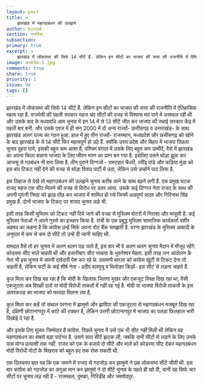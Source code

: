 ```yaml
---
layout: post
title: >
    झारखंड में महागठबंधन की उलझने
author: binod
section: नजरिया
subsection:
primary: true
excerpt: >
    झारखंड में लोकसभा की सिर्फ 14 सीटें हैं. लेकिन इन सीटों का भाजपा की सत्ता की राजनीति में ऐतिहासिक महत्व रहा है. वाजपेयी की पहली सरकार महज चंद सीटों की वजह से विश्वास मत पाने में असफल रही थी और उसके बाद के मध्यावधि आम चुनाव में इन 14 में से 13 सीटें जीत कर भाजपा की स्थाई सरकार केंद्र में पहली बार बनी.
image: ank94-1.jpg
comments: true
share: true
priority: 1
issue: 94
tags: []
---
```


झारखंड में लोकसभा की सिर्फ 14 सीटें हैं. लेकिन इन सीटों का भाजपा की सत्ता की राजनीति में ऐतिहासिक महत्व रहा है. वाजपेयी की पहली सरकार महज चंद सीटों की वजह से विश्वास मत पाने में असफल रही थी और उसके बाद के मध्यावधि आम चुनाव में इन 14 में से 13 सीटें जीत कर भाजपा की स्थाई सरकार केंद्र में पहली बार बनी. और उसके एवज में ही सन् 2000 में दो अन्य राज्यों- छत्तीसगढ़ व उत्तराखंड- के साथ झारखंड अलग राज्य का गठन हुआ. हाल में हुए तीन राज्यों- राजस्थान, मध्यप्रदेश और छत्तीसगढ़ को खोने के बाद झारखंड के ये 14 सीटें फिर महत्वपूर्ण हो उठे हैं. क्योंकि उत्तर प्रदेश और बिहार में भाजपा पिछला चुनाव दुहरा पाये, इसकी बहुत कम आशा है, पश्चिम बंगाल में उसके लिए बहुत कम उम्मीदें, वैसे में झारखंड का अपना किला बचाना भाजपा के लिए जीवन मरण का प्रश्न बन गया है. इसलिए उसने थोड़ा झुक कर आजसू से गठबंधन भी बना लिया है. तीन पुराने दिग्गजों - रामटहल चैधरी, रवींद्र पांडे और कड़िया मुंडा को इस बार टिकट नहीं देने की वजह से थोड़ा विवाद पार्टी में उठा, लेकिन उसे उन्होंने पाट लिया है.

इस लिहाज से देखें तो महागठबंधन की उलझने चुनाव करीब आने के साथ बढ़ने लगी हैं. एक प्रमुख घटक राजद महज एक सीट मिलने की वजह से विरोध पर उतर आया. उसके कई दिग्गज नेता राजद के साथ की अपनी पुरानी निष्ठा को झाड़ पोंछ कर भाजपा में शामिल हो गये जिनमें अन्नपूर्णा यादव और गिरिनाथ सिंह प्रमुख हैं. दोनों भाजपा के टिकट पर शायद चुनाव लड़े भी.

इसी तरह किसी मुस्लिम को टिकट नहीं दिये जाने की वजह से मुस्लिम वोटरों में निराशा और मायूसी है. कई मुस्लिम नेताओं ने अपने गुस्से का इजहार किया है. रांची के एक प्रबुद्ध मुस्लिम सामाजिक कार्यकर्ता वशीर अहमद का कहना है कि कांग्रेस उन्हें सिर्फ अपना वोट बैंक समझती है. वरना झारखंड के मुस्लिम आबादी के अनुपात में कम से कम दो सीटें तो उन्हें दी जानी चाहिए थी.

वामदल वैसे तो हर चुनाव में अलग थलग पड़ जाते हैं, इस बार भी वे अलग थलग चुनाव मैदान में मौजूद रहेंगे. कोडरमा सीट माले चाहती थी और हजारीबाग सीट भाकपा के भुवनेश्वर मेहता. इसी तरह जन आंदोलन के नेता भी इस चुनाव में अपनी दावेदारी पेश कर रहे थे. दयामनी बारला को कांग्रेस खूंटी से टिकट देना तो चाहती है, लेकिन पार्टी के कई शीर्ष नेता - प्रदीप बलमुचू व थियोडर किड़ों- इस सीट से लड़ना चाहते हैं.

कुल मिला कर दिख यह रहा है कि मोदी के खिलाफ जितना मुखर और एकजुट विपक्ष दिख रहा था, वैसी एकजुटता अब विपक्षी दलों या मोदी विरोधी ताकतों में नहीं रह गई है. मोदी या भाजपा विरोधी ताकतों के इस अंतरकलह का भाजपा को फायदा मिलना तय है.

कुल मिला कर कहें तो संथाल परगना में झामुमो और झाविपा की एकजुटता से महागठबंधन मजबूत दिख रहा है, दक्षिणी छोटानागपुर में कांटे की टक्कर है, लेकिन उत्तरी छोटानागपुर में भाजपा का पलड़ा फिलहाल भारी दिखाई दे रहा है.

और इसके लिए मूलतः जिम्मेदार है कांग्रेस. पिछले चुनाव में उसे एक भी सीट नहीं मिली थी लेकिन वह महागठबंधन का सबसे बड़ा पार्टनर है. उसने सात सीटें झटक ली, जबकि सभी सीटों से लड़ने के लिए उनके पास योग्य प्रत्याशी तक नहीं. राजद को एक के बजाये दो सीटें और माले को कोडरमा सीट देकर महागठबंधन मोदी विरोधी वोटों के बिखराव को बहुत हद तक रोक सकती थी.

एक दिलचस्प बात यह कि एक जमाने में राजद से गठजोड़ कर झामुमो ने छह लोकसभा सीटें जीती थी. इस बार कांग्रेस को गठजोड़ का अगुआ मान कर झामुमो ने दो सीटें चुनाव के पहले ही खो दी, यानी वह सिर्फ चार सीटों पर चुनाव लड़ रही है - राजमहल, दुमका, गिरिडीह और जमशेदपुर.